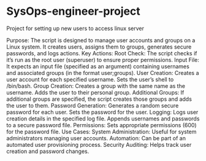 # SysOps-engineer-project
Project for setting up new users to access linux server 

Purpose:
The script is designed to manage user accounts and groups on a Linux system.
It creates users, assigns them to groups, generates secure passwords, and logs actions.
Key Actions:
Root Check: The script checks if it’s run as the root user (superuser) to ensure proper permissions.
Input File: It expects an input file (specified as an argument) containing usernames and associated groups (in the format user;groups).
User Creation:
Creates a user account for each specified username.
Sets the user’s shell to /bin/bash.
Group Creation:
Creates a group with the same name as the username.
Adds the user to their personal group.
Additional Groups:
If additional groups are specified, the script creates those groups and adds the user to them.
Password Generation:
Generates a random secure password for each user.
Sets the password for the user.
Logging:
Logs user creation details in the specified log file.
Appends usernames and passwords to a secure password file.
Permissions:
Sets appropriate permissions (600) for the password file.
Use Cases:
System Administration: Useful for system administrators managing user accounts.
Automation: Can be part of an automated user provisioning process.
Security Auditing: Helps track user creation and password changes.
